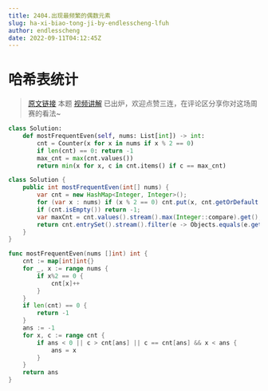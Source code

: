```yaml
---
title: 2404.出现最频繁的偶数元素
slug: ha-xi-biao-tong-ji-by-endlesscheng-lfuh
author: endlesscheng
date: 2022-09-11T04:12:45Z
---
```

# 哈希表统计
 
> [原文链接](https://leetcode.cn/problems/most-frequent-even-element/solution/ha-xi-biao-tong-ji-by-endlesscheng-lfuh)
本题 [视频讲解](https://www.bilibili.com/video/BV1it4y1L7kL) 已出炉，欢迎点赞三连，在评论区分享你对这场周赛的看法~
 
```py [sol1-Python3]
class Solution:
    def mostFrequentEven(self, nums: List[int]) -> int:
        cnt = Counter(x for x in nums if x % 2 == 0)
        if len(cnt) == 0: return -1
        max_cnt = max(cnt.values())
        return min(x for x, c in cnt.items() if c == max_cnt)
```

```java [sol1-Java]
class Solution {
    public int mostFrequentEven(int[] nums) {
        var cnt = new HashMap<Integer, Integer>();
        for (var x : nums) if (x % 2 == 0) cnt.put(x, cnt.getOrDefault(x, 0) + 1);
        if (cnt.isEmpty()) return -1;
        var maxCnt = cnt.values().stream().max(Integer::compare).get();
        return cnt.entrySet().stream().filter(e -> Objects.equals(e.getValue(), maxCnt)).min(Map.Entry.comparingByKey()).get().getKey();
    }
}
```

```go [sol1-Go]
func mostFrequentEven(nums []int) int {
	cnt := map[int]int{}
	for _, x := range nums {
		if x%2 == 0 {
			cnt[x]++
		}
	}
	if len(cnt) == 0 {
		return -1
	}
	ans := -1
	for x, c := range cnt {
		if ans < 0 || c > cnt[ans] || c == cnt[ans] && x < ans {
			ans = x
		}
	}
	return ans
}
```

